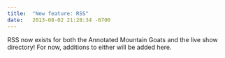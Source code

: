 ```yaml
---
title:  "New feature: RSS"
date:   2013-08-02 21:28:34 -0700
---
```


RSS now exists for both the Annotated Mountain Goats and the live show
directory! For now, additions to either will be added here.
